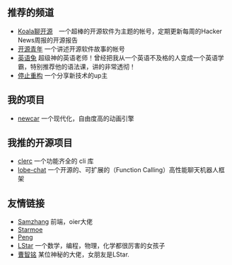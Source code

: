 ## 推荐的频道
- [Koala聊开源](https://space.bilibili.com/489667127)　一个超棒的开源软件为主题的帐号，定期更新每周的Hacker News周报的开源报告
- [开源青年](https://space.bilibili.com/501806297) 一个讲述开源软件故事的帐号
- [英语兔](https://space.bilibili.com/483162496) 超级神的英语老师！曾经把我从一个英语不及格的人变成一个英语学霸，特别推荐他的语法课，讲的非常透彻！
- [停止重构](https://space.bilibili.com/507373006) 一个分享新技术的up主

## 我的项目
- [newcar](https://github.com/Bug-Duck/newcar) 一个现代化，自由度高的动画引擎

## 我推的开源项目
- [clerc](https://github.com/clercjs/clerc) 一个功能齐全的 cli 库
- [lobe-chat](https://github.com/lobehub/lobe-chat) 一个开源的、可扩展的（Function Calling）高性能聊天机器人框架

## 友情链接
- [Samzhang](https://blog.samzhangjy.com/) 前端，oier大佬
- [Starmoe](https://hexo.hydi.xyz/)
- [Peng](https://pengs.top/)
- [LStar](https://ltx1102.com/) 一个数学，编程，物理，化学都很厉害的女孩子
- [曹智铭](https://czhiming.cn/) 某位神秘的大佬，女朋友是LStar.
